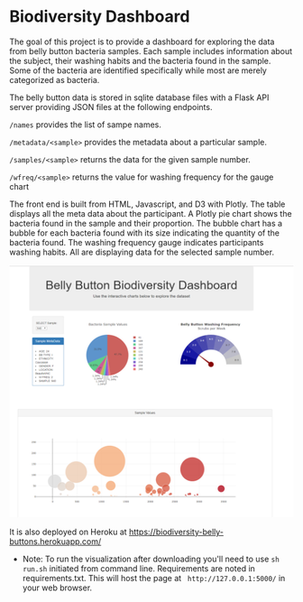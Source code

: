 # Biodiversity Dashboard

 The goal of this project is to provide a dashboard for exploring the data from belly button bacteria samples. Each sample includes 
 information about the subject, their washing habits and the bacteria found in the sample. Some of the bacteria are identified specifically while most are merely categorized as bacteria. 
 
 The belly button data is stored in sqlite database files with a Flask API server providing JSON files at the following endpoints. 
 
 `/names` provides the list of sampe names.  
 
 `/metadata/<sample>` provides the metadata about a particular sample. 
 
 `/samples/<sample>` returns the data for the given sample number.

 `/wfreq/<sample>` returns the value for washing frequency for the gauge chart
 
 The front end is built from HTML, Javascript, and D3 with Plotly. The table displays all the meta data about the participant. A Plotly pie chart shows the bacteria found in the sample and their proportion. The bubble chart has a bubble for each bacteria found with its size indicating the quantity of the bacteria found. The washing frequency gauge indicates participants washing habits. All are displaying data for the selected sample number. 


![dashboard.png](biodiversity/static/dashboard.png)


 It is also deployed on Heroku at https://biodiversity-belly-buttons.herokuapp.com/

 * Note: To run the visualization after downloading you'll need to use `sh run.sh` initiated from command line.  Requirements are noted in requirements.txt. This will host the page at ` http://127.0.0.1:5000/` in your web browser. 
